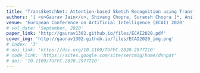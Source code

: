 ```yaml
---
title: 'TransSketchNet: Attention-based Sketch Recognition using Transformers'
authors: '[ <u>Gaurav Jain</u>, Shivang Chopra, Suransh Chopra ]*, Anil Singh Parihar (*Equal Contribution)'
venue: 'European Conference on Artificial Intelligence (ECAI) 2020'
# vol_date: 'September, 2020'
paper_link: 'http://gaurav1302.github.io/files/ECAI2020.pdf'
cover_img: 'http://gaurav1302.github.io/files/ECAI2020_img.png'
# index: '3'
# doi_link: 'https://doi.org/10.1109/TUFFC.2020.2977210'
# code_link: 'https://sites.google.com/site/sercmig/home/dnnpat'
# doi: '10.1109/TUFFC.2020.2977210'
---
```




